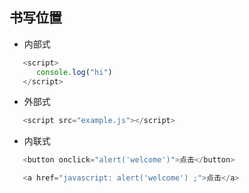 ## 书写位置

- 内部式

```JavaScript
   <script>
      console.log("hi")
   </script>
```

- 外部式

```JavaScript
   <script src="example.js"></script>
```

- 内联式

```JavaScript
   <button onclick="alert('welcome')">点击</button>

   <a href="javascript: alert('welcome') ;">点击</a>
```

